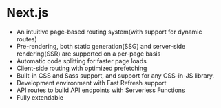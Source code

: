 # Next.js

* An intuitive page-based routing system(with support for dynamic routes)
* Pre-rendering, both static generation(SSG) and server-side rendering(SSR) are
  supported on a per-page basis
* Automatic code splitting for faster page loads
* Client-side routing with optimized prefetching
* Built-in CSS and Sass support, and support for any CSS-in-JS library.
* Development environment with Fast Refresh support
* API routes to build API endpoints with Serverless Functions
* Fully extendable

